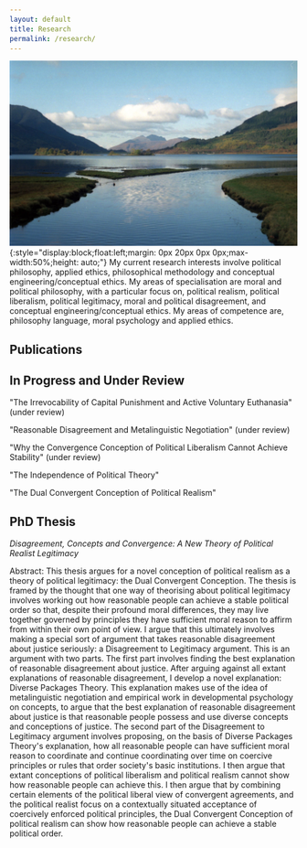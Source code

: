 ```yaml
---
layout: default
title: Research
permalink: /research/
---
```


![profile](/assets/img013.jpg){:style="display:block;float:left;margin: 0px 20px 0px 0px;max-width:50%;height: auto;"} My current research interests involve political philosophy, applied ethics, philosophical methodology and conceptual engineering/conceptual ethics. My areas of specialisation are moral and political philosophy, with a particular focus on, political realism, political liberalism, political legitimacy, moral and political disagreement, and conceptual engineering/conceptual ethics. My areas of competence are, philosophy language, moral psychology and applied ethics.




## Publications

## In Progress and Under Review

"The Irrevocability of Capital Punishment and Active Voluntary Euthanasia" (under review)

"Reasonable Disagreement and Metalinguistic Negotiation" (under review)

"Why the Convergence Conception of Political Liberalism Cannot Achieve Stability" (under review)

"The Independence of Political Theory"

"The Dual Convergent Conception of Political Realism"

<!--
\item Three Views on Explaining Reasonable Disagreement
\item Reasonable Disagreement and Metalinguistic Negotiation (under review at Metaphilosophy)
\item Consensus Political Liberalism and Deep Disagreement
\item Why Convergence Political Liberalism Cannot Create Stability
\item Between Consensus and Unrestrained Coercion: Two Problems for Political Realism
\item The Dual Convergent Conception of Political Realism
-->

## PhD Thesis

*Disagreement, Concepts and Convergence: A New Theory of Political Realist Legitimacy*

Abstract: This thesis argues for a novel conception of political realism as a theory of political legitimacy: the Dual Convergent Conception. The thesis is framed by the thought that one way of theorising about political legitimacy involves working out how reasonable people can achieve a stable political order so that, despite their profound moral differences, they may live together governed by principles they have sufficient moral reason to affirm from within their own point of view. I argue that this ultimately involves making a special sort of argument that takes reasonable disagreement about justice seriously: a Disagreement to Legitimacy argument. This is an argument with two parts. The first part involves finding the best explanation of reasonable disagreement about justice. After arguing against all extant explanations of reasonable disagreement, I develop a novel explanation: Diverse Packages Theory. This explanation makes use of the idea of metalinguistic negotiation and empirical work in developmental psychology on concepts, to argue that the best explanation of reasonable disagreement about justice is that reasonable people possess and use diverse concepts and conceptions of justice. The second part of the Disagreement to Legitimacy argument involves proposing, on the basis of Diverse Packages Theory's explanation, how all reasonable people can have sufficient moral reason to coordinate and continue coordinating over time on coercive principles or rules that order society's basic institutions. I then argue that extant conceptions of political liberalism and political realism cannot show how reasonable people can achieve this. I then argue that by combining certain elements of the political liberal view of convergent agreements, and the political realist focus on a contextually situated acceptance of coercively enforced political principles, the Dual Convergent Conception of political realism can show how reasonable people can achieve a stable political order.





